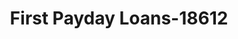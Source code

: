 ---
f_zip-code: 61832
f_state-code: IL
title: First Payday Loans-18612
f_phone: 217-709-1110
f_city-only: Danville
f_address: 501 North Vermilion Street Suite B Danville
f_location-unique-id: '18612'
slug: first-payday-loans-18612
updated-on: '2024-05-30T13:46:58.046Z'
created-on: '2024-05-30T13:36:59.803Z'
published-on: '2024-05-30T13:54:32.469Z'
f_city-state: cms/city/danville-il.md
f_company: cms/company/first-payday-loans.md
f_state: cms/state/illinois.md
layout: '[payday-loan].html'
tags: payday-loan
---